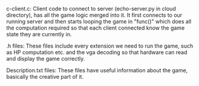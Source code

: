 c-client.c:
Client code to connect to server (echo-server.py in cloud directory), has all the game logic merged into it. It first connects to our running server and then starts looping the game in "func()" which does all the computation required so that each client connected know the game state they are currently in.

.h files:
These files include every extension we need to run the game, such as HP computation etc. and the vga decoding so that hardware can read and display the game correctly.

Description.txt files:
These files have useful information about the game, basically the creative part of it.